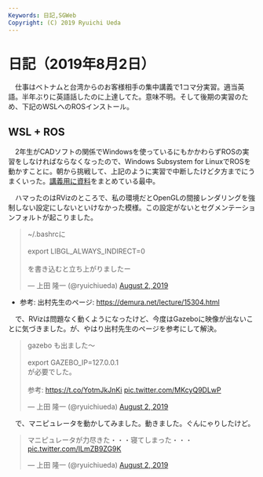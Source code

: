 ```yaml
---
Keywords: 日記,SGWeb
Copyright: (C) 2019 Ryuichi Ueda
---
```


# 日記（2019年8月2日）

　仕事はベトナムと台湾からのお客様相手の集中講義で1コマ分実習。適当英語。半年ぶりに英語話したのに上達してた。意味不明。そして後期の実習のため、下記のWSLへのROSインストール。

## WSL + ROS

　2年生がCADソフトの関係でWindowsを使っているにもかかわらずROSの実習をしなければならなくなったので、Windows Subsystem for LinuxでROSを動かすことに。朝から挑戦して、上記のように実習で中断したけど夕方までにうまくいった。[講義用に資料](https://ryuichiueda.github.io/manipulator_practice_b3/lesson1.html#/1)をまとめている最中。

　ハマったのはRVizのところで、私の環境だとOpenGLの間接レンダリングを強制しない設定にしないといけなかった模様。この設定がないとセグメンテーションフォルトが起こりました。

<blockquote class="twitter-tweet"><p lang="ja" dir="ltr">~/.bashrcに<br><br>export LIBGL_ALWAYS_INDIRECT=0<br><br>を書き込むと立ち上がりましたー</p>&mdash; 上田 隆一 (@ryuichiueda) <a href="https://twitter.com/ryuichiueda/status/1157174673295101952?ref_src=twsrc%5Etfw">August 2, 2019</a></blockquote> <script async src="https://platform.twitter.com/widgets.js" charset="utf-8"></script>

* 参考: 出村先生のページ: https://demura.net/lecture/15304.html

　で、RVizは問題なく動くようになったけど、今度はGazeboに映像が出ないことに気づきました。が、やはり出村先生のページを参考にして解決。

<blockquote class="twitter-tweet"><p lang="ja" dir="ltr">gazebo も出ました〜<br><br>export GAZEBO_IP=127.0.0.1<br>が必要でした。<br><br>参考: <a href="https://t.co/YotmJkJnKi">https://t.co/YotmJkJnKi</a> <a href="https://t.co/MKcyQ9DLwP">pic.twitter.com/MKcyQ9DLwP</a></p>&mdash; 上田 隆一 (@ryuichiueda) <a href="https://twitter.com/ryuichiueda/status/1157192348222156800?ref_src=twsrc%5Etfw">August 2, 2019</a></blockquote> <script async src="https://platform.twitter.com/widgets.js" charset="utf-8"></script>

　で、マニピュレータを動かしてみました。動きました。ぐんにゃりしたけど。

<blockquote class="twitter-tweet"><p lang="ja" dir="ltr">マニピュレータが力尽きた・・・寝てしまった・・・ <a href="https://t.co/ILmZB9ZG9K">pic.twitter.com/ILmZB9ZG9K</a></p>&mdash; 上田 隆一 (@ryuichiueda) <a href="https://twitter.com/ryuichiueda/status/1157195258951680000?ref_src=twsrc%5Etfw">August 2, 2019</a></blockquote> <script async src="https://platform.twitter.com/widgets.js" charset="utf-8"></script>
